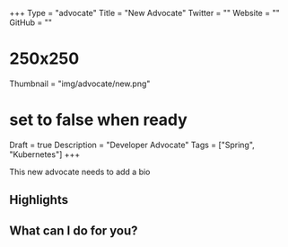 +++
Type = "advocate"
Title = "New Advocate"
Twitter = ""
Website = ""
GitHub = ""
# 250x250
Thumbnail = "img/advocate/new.png"
# set to false when ready
Draft = true
Description = "Developer Advocate"
Tags = ["Spring", "Kubernetes"]
+++
<!-- This section will be used as a bio across the whole site -->
This new advocate needs to add a bio

<!--more-->

<!-- This section is only for the main advocate listing for each -->
## Highlights

## What can I do for you?